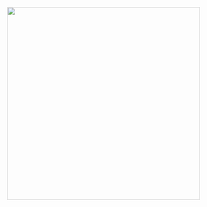 <div id="header" align="center">
<a href="https://sntry.cc/helel">
  <img src="https://file.garden/Z3bN9S1OK095pmVR/IMG_5914.jpg" alt=" " width="450" height="450">
</a>
